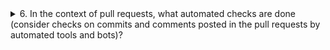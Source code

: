 <details>
<summary>6. In the context of pull requests, what automated checks are done (consider checks on commits and comments posted in the pull requests by automated tools and bots)?</summary>
</details>